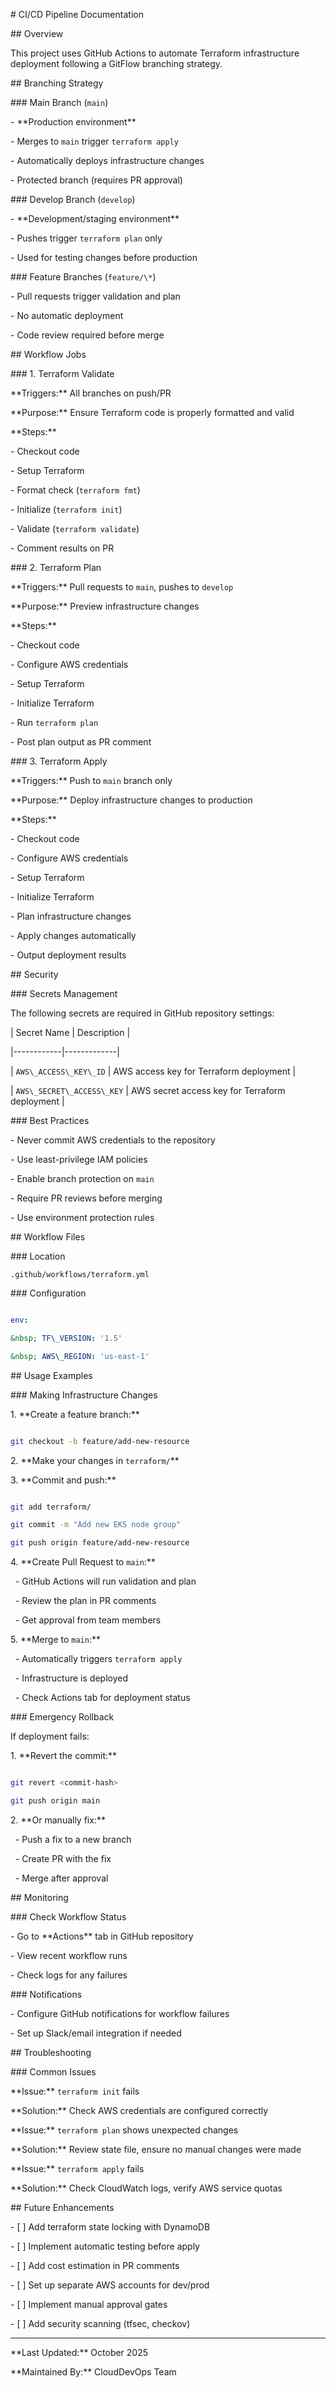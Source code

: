 \# CI/CD Pipeline Documentation



\## Overview

This project uses GitHub Actions to automate Terraform infrastructure deployment following a GitFlow branching strategy.



\## Branching Strategy



\### Main Branch (`main`)

\- \*\*Production environment\*\*

\- Merges to `main` trigger `terraform apply`

\- Automatically deploys infrastructure changes

\- Protected branch (requires PR approval)



\### Develop Branch (`develop`)

\- \*\*Development/staging environment\*\*

\- Pushes trigger `terraform plan` only

\- Used for testing changes before production



\### Feature Branches (`feature/\*`)

\- Pull requests trigger validation and plan

\- No automatic deployment

\- Code review required before merge



\## Workflow Jobs



\### 1. Terraform Validate

\*\*Triggers:\*\* All branches on push/PR

\*\*Purpose:\*\* Ensure Terraform code is properly formatted and valid



\*\*Steps:\*\*

\- Checkout code

\- Setup Terraform

\- Format check (`terraform fmt`)

\- Initialize (`terraform init`)

\- Validate (`terraform validate`)

\- Comment results on PR



\### 2. Terraform Plan

\*\*Triggers:\*\* Pull requests to `main`, pushes to `develop`

\*\*Purpose:\*\* Preview infrastructure changes



\*\*Steps:\*\*

\- Checkout code

\- Configure AWS credentials

\- Setup Terraform

\- Initialize Terraform

\- Run `terraform plan`

\- Post plan output as PR comment



\### 3. Terraform Apply

\*\*Triggers:\*\* Push to `main` branch only

\*\*Purpose:\*\* Deploy infrastructure changes to production



\*\*Steps:\*\*

\- Checkout code

\- Configure AWS credentials

\- Setup Terraform

\- Initialize Terraform

\- Plan infrastructure changes

\- Apply changes automatically

\- Output deployment results



\## Security



\### Secrets Management

The following secrets are required in GitHub repository settings:



| Secret Name | Description |

|------------|-------------|

| `AWS\_ACCESS\_KEY\_ID` | AWS access key for Terraform deployment |

| `AWS\_SECRET\_ACCESS\_KEY` | AWS secret access key for Terraform deployment |



\### Best Practices

\- Never commit AWS credentials to the repository

\- Use least-privilege IAM policies

\- Enable branch protection on `main`

\- Require PR reviews before merging

\- Use environment protection rules



\## Workflow Files



\### Location

`.github/workflows/terraform.yml`



\### Configuration

```yaml

env:

&nbsp; TF\_VERSION: '1.5'

&nbsp; AWS\_REGION: 'us-east-1'

```



\## Usage Examples



\### Making Infrastructure Changes



1\. \*\*Create a feature branch:\*\*

```bash

git checkout -b feature/add-new-resource

```



2\. \*\*Make your changes in `terraform/`\*\*



3\. \*\*Commit and push:\*\*

```bash

git add terraform/

git commit -m "Add new EKS node group"

git push origin feature/add-new-resource

```



4\. \*\*Create Pull Request to `main`:\*\*

&nbsp;  - GitHub Actions will run validation and plan

&nbsp;  - Review the plan in PR comments

&nbsp;  - Get approval from team members



5\. \*\*Merge to `main`:\*\*

&nbsp;  - Automatically triggers `terraform apply`

&nbsp;  - Infrastructure is deployed

&nbsp;  - Check Actions tab for deployment status



\### Emergency Rollback



If deployment fails:



1\. \*\*Revert the commit:\*\*

```bash

git revert <commit-hash>

git push origin main

```



2\. \*\*Or manually fix:\*\*

&nbsp;  - Push a fix to a new branch

&nbsp;  - Create PR with the fix

&nbsp;  - Merge after approval



\## Monitoring



\### Check Workflow Status

\- Go to \*\*Actions\*\* tab in GitHub repository

\- View recent workflow runs

\- Check logs for any failures



\### Notifications

\- Configure GitHub notifications for workflow failures

\- Set up Slack/email integration if needed



\## Troubleshooting



\### Common Issues



\*\*Issue:\*\* `terraform init` fails

\*\*Solution:\*\* Check AWS credentials are configured correctly



\*\*Issue:\*\* `terraform plan` shows unexpected changes

\*\*Solution:\*\* Review state file, ensure no manual changes were made



\*\*Issue:\*\* `terraform apply` fails

\*\*Solution:\*\* Check CloudWatch logs, verify AWS service quotas



\## Future Enhancements



\- \[ ] Add terraform state locking with DynamoDB

\- \[ ] Implement automatic testing before apply

\- \[ ] Add cost estimation in PR comments

\- \[ ] Set up separate AWS accounts for dev/prod

\- \[ ] Implement manual approval gates

\- \[ ] Add security scanning (tfsec, checkov)



---

\*\*Last Updated:\*\* October 2025

\*\*Maintained By:\*\* CloudDevOps Team

